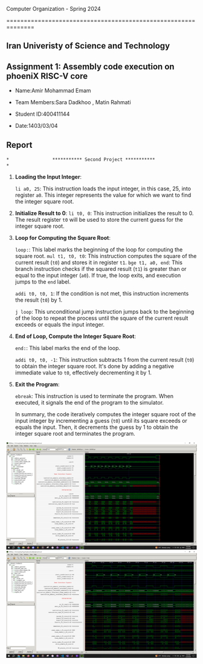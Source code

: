 Computer Organization - Spring 2024

==============================================================

## Iran Univeristy of Science and Technology

## Assignment 1: Assembly code execution on phoeniX RISC-V core

- Name:Amir Mohammad Emam

- Team Members:Sara Dadkhoo , Matin Rahmati

- Student ID:400411144

- Date:1403/03/04

## Report

    *                *********** Second Project ***********                *

1. **Loading the Input Integer**:

   `li a0, 25`: This instruction loads the input integer, in this case, 25, into register `a0`.
   This integer represents the value for which we want to find the integer square root.

2. **Initialize Result to 0**:
   `li t0, 0`: This instruction initializes the result to 0. The result register `t0` will be
   used to store the current guess for the integer square root.

3. **Loop for Computing the Square Root**:

   `loop:`: This label marks the beginning of the loop for computing the square root.
   `mul t1, t0, t0`: This instruction computes the square of the current result (`t0`) and
   stores it in register `t1`.
   `bge t1, a0, end`: This branch instruction checks if the squared result (`t1`) is greater
   than or equal to the input integer (`a0`). If true, the loop exits, and execution jumps
   to the `end` label.

   `addi t0, t0, 1`: If the condition is not met, this instruction increments the result (`t0`)
   by 1.

   `j loop`: This unconditional jump instruction jumps back to the beginning of the loop to repeat
   the process until the square of the current result exceeds or equals the input integer.

4. **End of Loop, Compute the Integer Square Root**:

   `end:`: This label marks the end of the loop.

   `addi t0, t0, -1`: This instruction subtracts 1 from the current result (`t0`) to obtain the
   integer square root. It's done by adding a negative immediate value to `t0`, effectively
   decrementing it by 1.

5. **Exit the Program**:

   `ebreak`: This instruction is used to terminate the program. When executed, it signals the
   end of the program to the simulator.

   In summary, the code iteratively computes the integer square root of the input integer by
   incrementing a guess (`t0`) until its square exceeds or equals the input. Then, it decrements
   the guess by 1 to obtain the integer square root and terminates the program.

![alt text](fullViewIntegerRoot.png)
![alt text](zoomedIntegerRootWaveForm.png)
